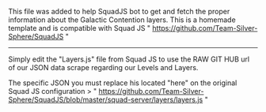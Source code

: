 This file was added to help SquadJS bot to get and fetch the proper information about the Galactic Contention layers.
This is a homemade template and is compatible with Squad JS " https://github.com/Team-Silver-Sphere/SquadJS "

------------

Simply edit the "Layers.js" file from Squad JS to use the RAW GIT HUB url of our JSON data scrape regarding our Levels and Layers.

The specific JSON you must replace his located "here" on the original Squad JS configuration > " https://github.com/Team-Silver-Sphere/SquadJS/blob/master/squad-server/layers/layers.js "

